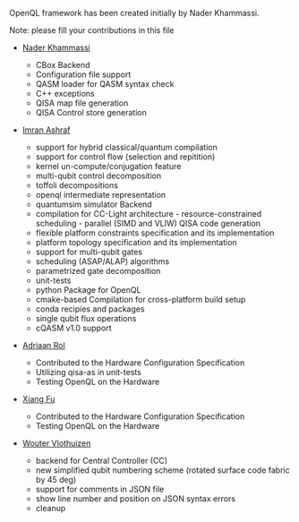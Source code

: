 
OpenQL framework has been created initially by Nader Khammassi.

Note: please fill your contributions in this file


- [Nader Khammassi](https://github.com/Nader-Khammassi)
    -   CBox Backend
    -   Configuration file support
    -   QASM loader for QASM syntax check
    -   C++ exceptions
    -   QISA map file generation
    -   QISA Control store generation



- [Imran Ashraf](https://github.com/imranashraf)
    -   support for hybrid classical/quantum compilation
    -   support for control flow (selection and repitition)
    -   kernel un-compute/conjugation feature
    -   multi-qubit control decomposition
    -   toffoli decompositions
    -   openql intermediate representation
    -   quantumsim simulator Backend
    -   compilation for CC-Light architecture
            - resource-constrained scheduling
            - parallel (SIMD and VLIW) QISA code generation
    -   flexible platform constraints specification and its implementation
    -   platform topology specification and its implementation
    -   support for multi-qubit gates
    -   scheduling (ASAP/ALAP) algorithms
    -   parametrized gate decomposition
    -   unit-tests
    -   python Package for OpenQL
    -   cmake-based Compilation for cross-platform build setup
    -   conda recipies and packages
    -   single qubit flux operations
    -   cQASM v1.0 support



- [Adriaan Rol](https://github.com/AdriaanRol)
    -   Contributed to the Hardware Configuration Specification
    -   Utilizing qisa-as in unit-tests
    -   Testing OpenQL on the Hardware

- [Xiang Fu](https://github.com/gtaifu)
    -   Contributed to the Hardware Configuration Specification
    -   Testing OpenQL on the Hardware

- [Wouter Vlothuizen](https://github.com/wvlothuizen)
    -   backend for Central Controller (CC)
    -   new simplified qubit numbering scheme (rotated surface code fabric by 45 deg)
    -   support for comments in JSON file
    -   show line number and position on JSON syntax errors
    -   cleanup
